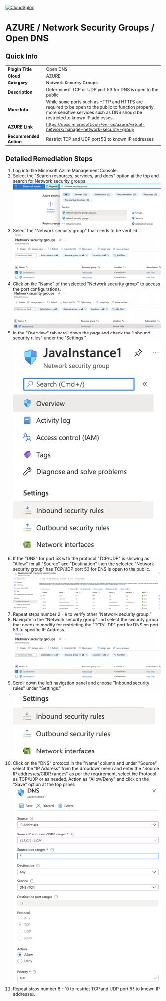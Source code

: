 [![CloudSploit](https://cloudsploit.com/img/logo-new-big-text-100.png "CloudSploit")](https://cloudsploit.com)

# AZURE / Network Security Groups / Open DNS

## Quick Info

| | |
|-|-|
| **Plugin Title** | Open DNS |
| **Cloud** | AZURE |
| **Category** | Network Security Groups |
| **Description** | Determine if TCP or UDP port 53 for DNS is open to the public |
| **More Info** | While some ports such as HTTP and HTTPS are required to be open to the public to function properly, more sensitive services such as DNS should be restricted to known IP addresses. |
| **AZURE Link** | https://docs.microsoft.com/en-us/azure/virtual-network/manage-network-security-group |
| **Recommended Action** | Restrict TCP and UDP port 53 to known IP addresses |

## Detailed Remediation Steps


1. Log into the Microsoft Azure Management Console.
2. Select the "Search resources, services, and docs" option at the top and search for Network security groups. </br> <img src="/resources/azure/networksecuritygroups/open-dns/step2.png"/>
3.  Select the "Network security group" that needs to be verified. </br> <img src="/resources/azure/networksecuritygroups/open-dns/step3.png"/>
4.  Click on the "Name" of the selected "Network security group" to access the port configurations. </br> <img src="/resources/azure/networksecuritygroups/open-dns/step4.png"/>
5. In the "Overview" tab scroll down the page and check the "Inbound security rules" under the "Settings." </br> <img src="/resources/azure/networksecuritygroups/open-dns/step5.png"/>
6. If the "DNS" for port 53 with the protocol "TCP/UDP" is showing as "Allow" for all "Source" and "Destination" then the selected  "Network security group" has TCP/UDP port 53 for DNS is open to the public. </br> <img src="/resources/azure/networksecuritygroups/open-dns/step6.png"/>
7. Repeat steps number 2 - 6 to verify other "Network security group." </br>
8.  Navigate to the "Network security group" and select the security group that needs to modify for restricting the "TCP/UDP" port for DNS on port 53 to specific IP Address.</br><img src="/resources/azure/networksecuritygroups/open-dns/step8.png"/>
9. Scroll down the left navigation panel and choose "Inbound security rules" under "Settings."</br> <img src="/resources/azure/networksecuritygroups/open-dns/step9.png"/>
10.  Click on the "DNS" protocol in the "Name" column and under "Source" select the "IP Address" from the dropdown menu and enter the "Source IP addresses/CIDR ranges" as per the requirement, select the Protocol as TCP/UDP or as needed, Action as "Allow/Deny" and click on the "Save" option at the top panel. </br> <img src="/resources/azure/networksecuritygroups/open-dns/step10.png"/>
11. Repeat steps number 8 - 10 to restrict TCP and UDP port 53 to known IP addresses.</br>
